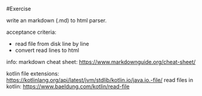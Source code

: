 #Exercise

write an markdown (.md) to html parser.

acceptance criteria:
- read file from disk line by line
- convert read lines to html 

info:
markdown cheat sheet: https://www.markdownguide.org/cheat-sheet/

kotlin file extensions: https://kotlinlang.org/api/latest/jvm/stdlib/kotlin.io/java.io.-file/
read files in kotlin: https://www.baeldung.com/kotlin/read-file
